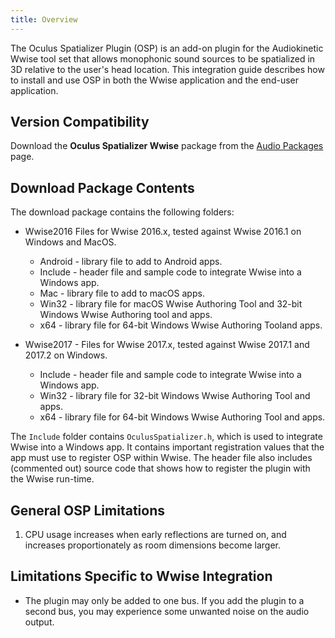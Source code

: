 ```yaml
---
title: Overview
---
```


The Oculus Spatializer Plugin (OSP) is an add-on plugin for the Audiokinetic Wwise tool set that allows monophonic sound sources to be spatialized in 3D relative to the user's head location. This integration guide describes how to install and use OSP in both the Wwise application and the end-user application.

## Version Compatibility

Download the **Oculus Spatializer Wwise** package from the [Audio Packages](/downloads/audio/) page.

## Download Package Contents

The download package contains the following folders:

* Wwise2016 Files for Wwise 2016.x, tested against Wwise 2016.1 on Windows and MacOS. 
	+ Android - library file to add to Android apps.
	+ Include - header file and sample code to integrate Wwise into a Windows app.
	+ Mac - library file to add to macOS apps.
	+ Win32 - library file for macOS Wwise Authoring Tool and 32-bit Windows Wwise Authoring tool and apps.
	+ x64 - library file for 64-bit Windows Wwise Authoring Tooland apps.
	
* Wwise2017 - Files for Wwise 2017.x, tested against Wwise 2017.1 and 2017.2 on Windows. 
	+ Include - header file and sample code to integrate Wwise into a Windows app.
	+ Win32 - library file for 32-bit Windows Wwise Authoring Tool and apps.
	+ x64 - library file for 64-bit Windows Wwise Authoring Tool and apps.
	


The `Include` folder contains `OculusSpatializer.h`, which is used to integrate Wwise into a Windows app. It contains important registration values that the app must use to register OSP within Wwise. The header file also includes (commented out) source code that shows how to register the plugin with the Wwise run-time.

## General OSP Limitations

1. CPU usage increases when early reflections are turned on, and increases proportionately as room dimensions become larger.


## Limitations Specific to Wwise Integration

* The plugin may only be added to one bus. If you add the plugin to a second bus, you may experience some unwanted noise on the audio output.


